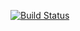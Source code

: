 [![Build Status](https://travis-ci.org/lucascc26/contatooh.svg?branch=master)](https://travis-ci.org/lucascc26/contatooh)
